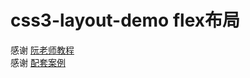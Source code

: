 # css3-layout-demo  flex布局
感谢 [阮老师教程](http://www.ruanyifeng.com/blog/2015/07/flex-grammar.html)  
感谢 [配套案例](http://static.vgee.cn/static/index.html)
